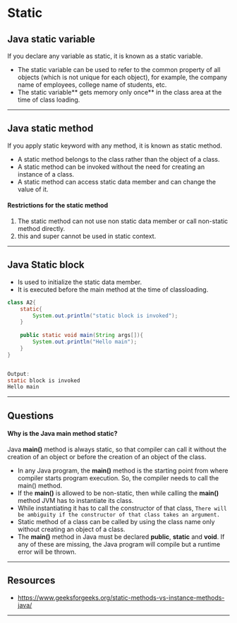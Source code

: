 # Static

## Java static variable

If you declare any variable as static, it is known as a static variable.

-   The static variable can be used to refer to the common property of all objects (which is not unique for each object), for example, the company name of employees, college name of students, etc.
-   The static variable** gets memory only once** in the class area at the time of class loading.

---

##  Java static method

If you apply static keyword with any method, it is known as static method.

-   A static method belongs to the class rather than the object of a class.
-   A static method can be invoked without the need for creating an instance of a class.
-   A static method can access static data member and can change the value of it.


#### Restrictions for the static method

1.  The static method can not use non static data member or call non-static method directly.
2.  this and super cannot be used in static context.

---

## Java Static block

-   Is used to initialize the static data member.
-   It is executed before the main method at the time of classloading.

``` java
class A2{  
	static{
		System.out.println("static block is invoked");
	}  
	
	public static void main(String args[]){  
		System.out.println("Hello main");  
	}  
}  


Output:
static block is invoked
Hello main
```

---

## Questions

####  Why is the Java main method static?

Java **main()** method is always static, so that compiler can call it without the creation of an object or before the creation of an object of the class.

-   In any Java program, the **main()** method is the starting point from where compiler starts program execution. So, the compiler needs to call the main() method.
-   If the **main()** is allowed to be non-static, then while calling the **main()** method JVM has to instantiate its class.
-   While instantiating it has to call the constructor of that class, `There will be ambiguity if the constructor of that class takes an argument.`
-   Static method of a class can be called by using the class name only without creating an object of a class.
-   The **main()** method in Java must be declared **public**, **static** and **void**. If any of these are missing, the Java program will compile but a runtime error will be thrown.


---

## Resources
- https://www.geeksforgeeks.org/static-methods-vs-instance-methods-java/

---